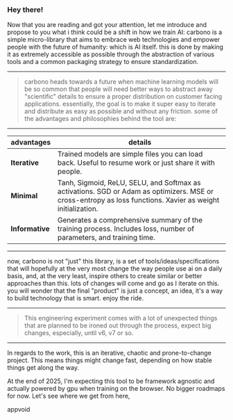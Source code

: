 ### Hey there!

Now that you are reading and got your attention, let me introduce and propose to you what i think could be a shift in how we train AI: carbono is a simple micro-library that aims to embrace web technologies and empower people with the future of humanity: which is AI itself. this is done by making it as extremely accessible as possible through the abstraction of various tools and a common packaging strategy to ensure standardization. 

-----

> carbono heads towards a future when machine learning models will be so common that people will need better ways to abstract away "scientific" details to ensure a proper distribution on customer facing applications. essentially, the goal is to make it super easy to iterate and distribute as easy as possible and without any friction. some of the advantages and philosophies behind the tool are:

-----

| **advantages**              |   details                                                            |
|--------------------------|---------------------------------------------------------------------------------|
| **Iterative**          | Trained models are simple files you can load back. Useful to resume work or just share it with people. |
| **Minimal**           | Tanh, Sigmoid, ReLU, SELU, and Softmax as activations. SGD or Adam as optimizers. MSE or cross-entropy as loss functions. Xavier as weight initialization. |
| **Informative**        | Generates a comprehensive summary of the training process. Includes loss, number of parameters, and training time. |

----

now, carbono is not "just" this library, is a set of tools/ideas/specifications that will hopefully at the very most change the way people use ai on a daily basis, and, at the very least, inspire others to create similar or better approaches than this. lots of changes will come and go as I iterate on this. you will wonder that the final "product" is just a concept, an idea, it's a way to build technology that is smart. enjoy the ride.

----

> This engineering experiment comes with a lot of unexpected things that are planned to be ironed out through the process, expect big changes, especially, until v6, v7 or so.

----

In regards to the work, this is an iterative, chaotic and prone-to-change project. This means things might change fast, depending on how stable things get along the way.

At the end of 2025, I'm expecting this tool to be framework agnostic and actually powered by gpu when training on the browser. No bigger roadmaps for now. Let's see where we get from here,



appvoid
